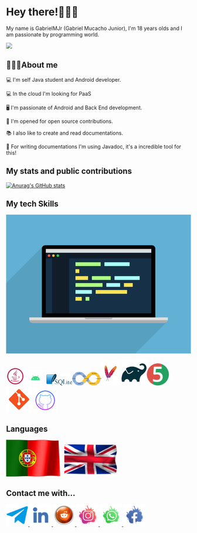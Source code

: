 <html>
<body>
<h1>Hey there!👋👋👋</h1>
<p>My name is GabrielMJr (Gabriel Mucacho Junior), I'm 18 years olds and I am passionate by programming world.</p>
<img src="https://raw.githubusercontent.com/gabrielmjr/gabrielmjr/main/images/coding.gif"/>
<br/>
<h2>🙍🏽‍♂️About me</h2>
<p>💻 I'm self Java student and Android developer.</p>
<p>💻 In the cloud I'm looking for PaaS</p>
<p>🖥️ I'm passionate of Android and Back End development.</p>
<p>👥 I'm opened for open source contributions.</p>
<p>📚 I also like to create and read documentations.</p>
<My primary languages are Java and Kotlin and opened for learn tools that will help me>
<p>📝 For writing documentations I'm using Javadoc, it's a incredible tool for this!</p>
    
<h2>My stats and public contributions</h2>

[![Anurag's GitHub stats](https://github-readme-stats.vercel.app/api?username=gabrielmjr&show_icons=true&theme=dark)](https://github.com/anuraghazra/github-readme-stats)

<h2>My tech Skills</h3>
<img src="https://raw.githubusercontent.com/gabrielmjr/gabrielmjr/main/images/computer.gif"/>

<img width="50px" src="https://raw.githubusercontent.com/gabrielmjr/gabrielmjr/main/images/java.svg"/><img width="60px" src="https://raw.githubusercontent.com/gabrielmjr/gabrielmjr/main/images/android.png"/><img width="70px" src="https://raw.githubusercontent.com/gabrielmjr/gabrielmjr/main/images/sqlite.png"/><img width="80px" src="https://raw.githubusercontent.com/gabrielmjr/gabrielmjr/main/images/ci-cd.png"/><img width="50px" src="https://raw.githubusercontent.com/gabrielmjr/gabrielmjr/main/images/maven.png"/>    <img width="70px" src="https://raw.githubusercontent.com/gabrielmjr/gabrielmjr/main/images/gradle.png"/><img width="60px" src="https://raw.githubusercontent.com/gabrielmjr/gabrielmjr/main/images/junit-jupiter.png"/><img width="70px" src="https://raw.githubusercontent.com/gabrielmjr/gabrielmjr/main/images/git.png"/>   <img width="65px" src="https://raw.githubusercontent.com/gabrielmjr/gabrielmjr/main/images/github.png"/>


<h2>Languages</h3>

<img width="150px" src="https://raw.githubusercontent.com/gabrielmjr/gabrielmjr/main/images/portugal-flag.gif"/>    <img width="150px" src="https://raw.githubusercontent.com/gabrielmjr/gabrielmjr/main/images/uk-flag.gif"/>

<h2>Contact me with...</h2>

<a href="https://t.me/GabrielMJr05">
<img width="60px" src="https://raw.githubusercontent.com/gabrielmjr/gabrielmjr/main/images/telegram.png">
</a>
<a href="https://www.linkedin.com/in/gabriel-mucacho-797628239">
<img width="60px" src="https://raw.githubusercontent.com/gabrielmjr/gabrielmjr/main/images/linkedin.png">
</a>
<a href="https://www.reddit.com/u/GsbrielMJr?utm_medium=android_app&utm_source=share">
<img width="60px" src="https://raw.githubusercontent.com/gabrielmjr/gabrielmjr/main/images/reddit.png">
</a>
<a href="https://www.instagram.com/gabrielmjr05/">
<img width="60px" src="https://raw.githubusercontent.com/gabrielmjr/gabrielmjr/main/images/instagram.png">
</a>
<a href="https://wa.me/258844269896">
<img width="60px" src="https://raw.githubusercontent.com/gabrielmjr/gabrielmjr/main/images/whatsapp.png">
</a>
<a href="https://www.facebook.com/gabrielmucacho.junior.714">
<img width="60px" src="https://raw.githubusercontent.com/gabrielmjr/gabrielmjr/main/images/facebook.png">
</a>

</body>
</html>
